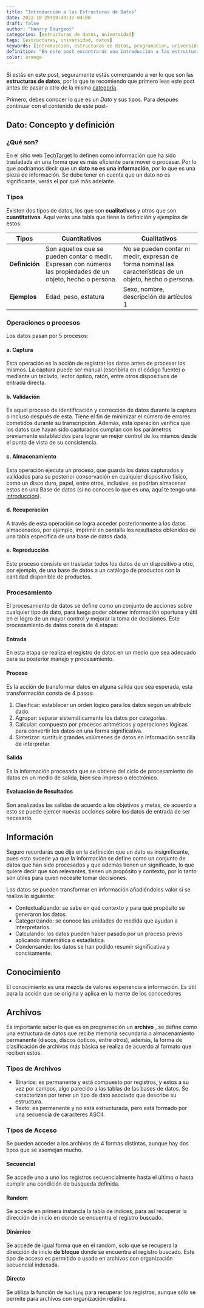 ```yaml
---
title: "Introducción a las Estructuras de Datos"
date: 2022-10-25T19:49:37-04:00
draft: false
author: "Henrry Bourgeot"
categories: [estructuras de datos, universidad]
tags: [estructuras, universidad, datos]
keywords: [introduccion, estructuras de datos, programacion, universidad]
definition: "En este post encontrarás una introducción a las estructuras de datos"
color: orange
---
```


Si estás en este post, seguramente estás comenzando a ver lo que son las **estructuras de datos**, por lo que te recomiendo que primero leas este post antes de pasar a otro de la misma [categoría](/categories/estructuras-de-datos).

Primero, debes conocer lo que es un _Dato_ y sus tipos. Para después continuar con el contenido de este post-

## Dato: Concepto y definición

### ¿Qué son?

En el sitio web [TechTarget](techtarget.com/searchdatamanagement/definition/data) lo definen como información que ha sido trasladada en una forma que es más eficiente para mover o procesar. Por lo que podríamos decir que un **dato no es una información**, por lo que es una pieza de información. Se debe tener en cuenta que un dato no es significante, verás el por qué más adelante.

### Tipos

Existen dos tipos de datos, los que son **cualitativos** y otros que son **cuantitativos**. Aquí verás una tabla que tiene la definición y ejemplos de estos:

| Tipos          | Cuantitativos                                                                                                  | Cualitativos                                                                                               |
| -------------- | -------------------------------------------------------------------------------------------------------------- | ---------------------------------------------------------------------------------------------------------- |
| **Definición** | Son aquellos que se pueden contar o medir. Expresan con números las propiedades de un objeto, hecho o persona. | No se pueden contar ni medir, expresan de forma nominal las características de un objeto, hecho o persona. |
| **Ejemplos**   | Edad, peso, estatura                                                                                           | Sexo, nombre, descripción de artículos 1                                                                   |

### Operaciones o procesos

Los datos pasan por 5 procesos:

#### a. Captura

Esta operación es la acción de registrar los datos antes de procesar los mismos. La captura puede ser manual (escribirla en el código fuente) o mediante un teclado, lector óptico, ratón, entre otros dispositivos de entrada directa.

#### b. Validación

Es aquel proceso de identificación y corrección de datos durante la captura o incluso después de esta. Tiene el fin de minimizar el número de errores cometidos durante su transcripción. Además, esta operación verifica que los datos que hayan sido capturados cumplan con los parámetros previamente establecidos para lograr un mejor control de los mismos desde el punto de vista de su consistencia.

#### c. Almacenamiento

Esta operación ejecuta un proceso, que guarda los datos capturados y validados para su posterior conservación en cualquier dispositivo físico, como un disco duro, papel, entre otros, inclusive, se podrían almacenar estos en una Base de datos (si no conoces lo que es una, aquí te tengo una [introducción](/introduccion-a-las-bases-de-datos)).

#### d. Recuperación

A través de esta operación se logra acceder posteriormente a los datos almacenados, por ejemplo, imprimir en pantalla los resultados obtenidos de una tabla específica de una base de datos dada.

#### e. Reproducción

Este proceso consiste en trasladar todos los datos de un dispositivo a otro, por ejemplo, de una base de datos a un catálogo de productos con la cantidad disponible de productos.

### Procesamiento

El procesamiento de datos se define como un conjunto de acciones sobre cualquier tipo de dato, para luego poder obtener información oportuna y útil en el logro de un mayor control y mejorar la toma de decisiones. Este procesamiento de datos consta de 4 etapas:

#### Entrada

En esta etapa se realiza el registro de datos en un medio que sea adecuado para su posterior manejo y procesamiento.

#### Proceso

Es la acción de transformar datos en alguna salida que sea esperada, esta transformación consta de 4 pasos:

1. Clasificar: establecer un orden lógico para los datos según un atributo dado.
2. Agrupar: separar sistemáticamente los datos por categorías.
3. Calcular: compuesto por procesos aritméticos y operaciones lógicas para convertir los datos en una forma significativa.
4. Sintetizar: sustituir grandes volúmenes de datos en información sencilla de interpretar.

#### Salida

Es la información procesada que se obtiene del ciclo de procesamiento de datos en un medio de salida, bien sea impreso o electrónico.

#### Evaluación de Resultados

Son analizadas las salidas de acuerdo a los objetivos y metas, de acuerdo a esto se puede ejercer nuevas acciones sobre los datos de entrada de ser necesario.

## Información

Seguro recordarás que dije en la definición que un dato es insignificante, pues esto sucede ya que la información se define como un conjunto de datos que han sido procesados y que además tienen un significado, lo que quiere decir que son relevantes, tienen un propósito y contexto, por lo tanto son útiles para quien necesite tomar decisiones.

Los datos se pueden transformar en información añadiéndoles valor si se realiza lo siguiente:

- Contextualizando: se sabe en qué contexto y para qué propósito se generaron los datos.
- Categorizando: se conoce las unidades de medida que ayudan a interpretarlos.
- Calculando: los datos pueden haber pasado por un proceso previo aplicando matemática o estadística.
- Condensando: los datos se han podido resumir significativa y concisamente.

## Conocimiento

El conocimiento es una mezcla de valores experiencia e información. Es útil para la acción que se origina y aplica en la mente de los conocedores

## Archivos

Es importante saber lo que es en programación un **archivo** , se define como una estructura de datos que recibe memoria secundaria o almacenamiento permanente (discos, discos ópticos, entre otros), además, la forma de clasificación de archivos más básica se realiza de acuerdo al formato que reciben estos.

### Tipos de Archivos

- Binarios: es permanente y está compuesto por registros, y estos a su vez por campos, algo parecido a las tablas de las bases de datos. Se caracterizan por tener un tipo de dato asociado que describe su estructura.
- Texto: es permanente y no está estructurada, pero está formado por una secuencia de caracteres ASCII.

### Tipos de Acceso

Se pueden acceder a los archivos de 4 formas distintas, aunque hay dos tipos que se asemejan mucho.

#### Secuencial

Se accede uno a uno los registros secuencialmente hasta el último o hasta cumplir una condición de búsqueda definida.

#### Random

Se accede en primera instancia la tabla de índices, para así recuperar la dirección de inicio en donde se encuentra el registro buscado.

#### Dinámico

Se accede de igual forma que en el random, solo que se recupera la dirección de inicio **de bloque** donde se encuentra el registro buscado. Este tipo de acceso es permitido o usado en archivos con organización secuencial indexada.

#### Directo

Se utiliza la función de `hashing` para recuperar los registros, aunque sólo se permite para archivos con organización relativa.
